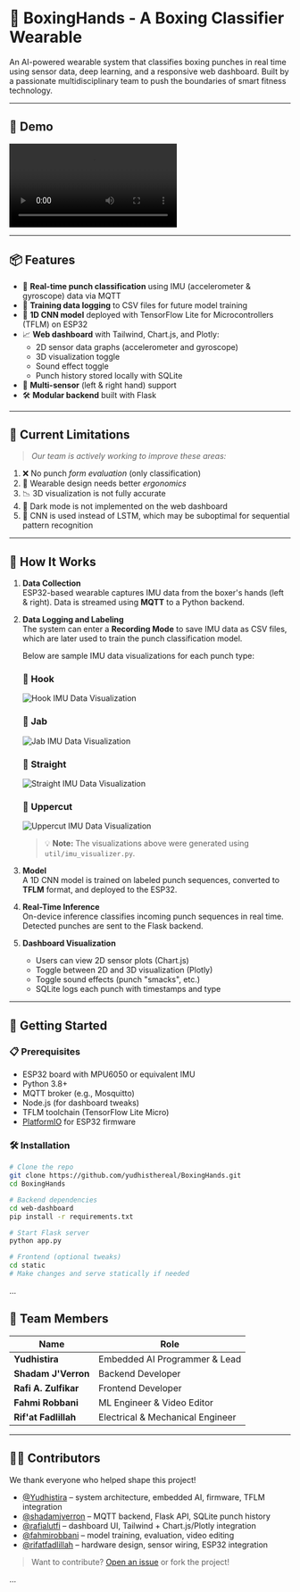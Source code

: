 # 🥊 BoxingHands - A Boxing Classifier Wearable

An AI-powered wearable system that classifies boxing punches in real time using sensor data, deep learning, and a responsive web dashboard. Built by a passionate multidisciplinary team to push the boundaries of smart fitness technology.

---

## 📸 Demo

<video controls src="attachments/capstone-demo.mp4" title="Boxing Hands Demo"></video>

---

## 📦 Features

- 🔁 **Real-time punch classification** using IMU (accelerometer & gyroscope) data via MQTT
- 💾 **Training data logging** to CSV files for future model training
- 🧠 **1D CNN model** deployed with TensorFlow Lite for Microcontrollers (TFLM) on ESP32
- 📈 **Web dashboard** with Tailwind, Chart.js, and Plotly:
  - 2D sensor data graphs (accelerometer and gyroscope)
  - 3D visualization toggle
  - Sound effect toggle
  - Punch history stored locally with SQLite
- 🔧 **Multi-sensor** (left & right hand) support
- 🛠️ **Modular backend** built with Flask

---

## 🎯 Current Limitations

> *Our team is actively working to improve these areas:*

1. ❌ No punch *form evaluation* (only classification)
2. 📐 Wearable design needs better *ergonomics*
3. 📉 3D visualization is not fully accurate
4. 🌙 Dark mode is not implemented on the web dashboard
5. 🔁 CNN is used instead of LSTM, which may be suboptimal for sequential pattern recognition

---

## 🧠 How It Works

1. **Data Collection**  
   ESP32-based wearable captures IMU data from the boxer's hands (left & right). Data is streamed using **MQTT** to a Python backend.

2. **Data Logging and Labeling**  
   The system can enter a **Recording Mode** to save IMU data as CSV files, which are later used to train the punch classification model.

   Below are sample IMU data visualizations for each punch type:

   ### 🥊 Hook  
   ![Hook IMU Data Visualization](attachments/imu-hook.png)

   ### 🥊 Jab  
   ![Jab IMU Data Visualization](attachments/imu-jab.png)

   ### 🥊 Straight  
   ![Straight IMU Data Visualization](attachments/imu-straight.png)

   ### 🥊 Uppercut  
   ![Uppercut IMU Data Visualization](attachments/imu-uppercut.png)

   > 💡 **Note:** The visualizations above were generated using `util/imu_visualizer.py`.

3. **Model**  
   A 1D CNN model is trained on labeled punch sequences, converted to **TFLM** format, and deployed to the ESP32.

4. **Real-Time Inference**  
   On-device inference classifies incoming punch sequences in real time. Detected punches are sent to the Flask backend.

5. **Dashboard Visualization**  
   - Users can view 2D sensor plots (Chart.js)
   - Toggle between 2D and 3D visualization (Plotly)
   - Toggle sound effects (punch "smacks", etc.)
   - SQLite logs each punch with timestamps and type

---

## 🚀 Getting Started

### 📋 Prerequisites

- ESP32 board with MPU6050 or equivalent IMU
- Python 3.8+
- MQTT broker (e.g., Mosquitto)
- Node.js (for dashboard tweaks)
- TFLM toolchain (TensorFlow Lite Micro)
- [PlatformIO](https://platformio.org/) for ESP32 firmware

### 🛠️ Installation

```bash
# Clone the repo
git clone https://github.com/yudhisthereal/BoxingHands.git
cd BoxingHands

# Backend dependencies
cd web-dashboard
pip install -r requirements.txt

# Start Flask server
python app.py

# Frontend (optional tweaks)
cd static
# Make changes and serve statically if needed
```

...

## 👥 Team Members

| Name                | Role                             |
|---------------------|----------------------------------|
| **Yudhistira**       | Embedded AI Programmer & Lead   |
| **Shadam J'Verron** | Backend Developer                |
| **Rafi A. Zulfikar**| Frontend Developer               |
| **Fahmi Robbani**   | ML Engineer & Video Editor       |
| **Rif'at Fadlillah**| Electrical & Mechanical Engineer |

---

## 👨‍💻 Contributors

We thank everyone who helped shape this project!

- [@Yudhistira](https://github.com/yudhisthereal) – system architecture, embedded AI, firmware, TFLM integration
- [@shadamjverron](https://github.com/shadamjv) – MQTT backend, Flask API, SQLite punch history
- [@rafialutfi](https://github.com/Rafialutfiz) – dashboard UI, Tailwind + Chart.js/Plotly integration
- [@fahmirobbani]() – model training, evaluation, video editing
- [@rifatfadlillah]() – hardware design, sensor wiring, ESP32 integration

> Want to contribute? [Open an issue](https://github.com/yudhisthereal/BoxingHands/issues) or fork the project!

...
